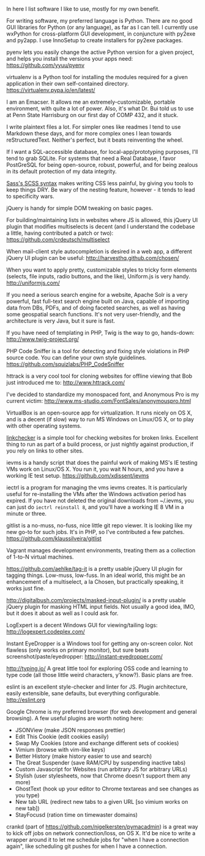 In here I list software I like to use, mostly for my own benefit.


For writing software, my preferred language is Python. There are no good GUI
libraries for Python (or any language), as far as I can tell. I currently use
wxPython for cross-platform GUI development, in conjuncture with py2exe and
py2app. I use InnoSetup to create installers for py2exe packages.


pyenv lets you easily change the active Python version for a given project, and
helps you install the versions your apps need:
https://github.com/yyuu/pyenv


virtualenv is a Python tool for installing the modules required for a given
application in their own self-contained directory.
https://virtualenv.pypa.io/en/latest/


I am an Emacser. It allows me an extremely-customizable, portable environment,
with quite a lot of power. Also, it's what Dr. Bui told us to use at Penn
State Harrisburg on our first day of COMP 432, and it stuck.


I write plaintext files a lot. For simpler ones like readmes I tend to use
Markdown these days, and for more complex ones I lean towards reStructuredText.
Neither's perfect, but it beats reinventing the wheel.


If I want a SQL-accessible database, for local-app/prototyping purposes, I'll
tend to grab SQLite. For systems that need a Real Database, I favor PostGreSQL
for being open-source, robust, powerful, and for being zealous in its default
protection of my data integrity.


[Sass's SCSS syntax](http://sass-lang.com/) makes writing CSS less painful, by
giving you tools to keep things DRY. Be wary of the nesting feature, however -
it tends to lead to specificity wars.


jQuery is handy for simple DOM tweaking on basic pages.


For building/maintaining lists in websites where JS is allowed, this jQuery UI
plugin that modifies multiselects is decent (and I understand the codebase a
little, having contributed a patch or two):
https://github.com/crdeutsch/multiselect


When mail-client style autocompletion is desired in a web app, a different
jQuery UI plugin can be useful:
http://harvesthq.github.com/chosen/


When you want to apply pretty, customizable styles to tricky form elements
(selects, file inputs, radio buttons, and the like), Uniform.js is very handy.
http://uniformjs.com/


If you need a serious search engine for a website, Apache Solr is a very
powerful, fast full-text search engine built on Java, capable of importing
data from DBs, PDFs, and of doing faceted searches, as well as having some
geospatial search functions. It's not very user-friendly, and the architecture
is very Java, but it sure is fast.


If you have need of templating in PHP, Twig is the way to go, hands-down:
http://www.twig-project.org/


PHP Code Sniffer is a tool for detecting and fixing style violations in PHP
source code. You can define your own style guidelines.
https://github.com/squizlabs/PHP_CodeSniffer


httrack is a very cool tool for cloning websites for offline viewing that Bob
just introduced me to: http://www.httrack.com/


I've decided to standardize my monospaced font, and Anonymous Pro is my
current victim: http://www.ms-studio.com/FontSales/anonymouspro.html


VirtualBox is an open-source app for virtualization. It runs nicely on OS X,
and is a decent (if slow) way to run MS Windows on Linux/OS X, or to play with
other operating systems.


[linkchecker](http://wummel.github.io/linkchecker/) is a simple tool for
checking websites for broken links. Excellent thing to run as part of a build
process, or just nightly against production, if you rely on links to other sites.


ievms is a handy script that does the painful work of making MS's IE testing
VMs work on Linux/OS X. You run it, you wait N hours, and you have a working
IE test setup. https://github.com/xdissent/ievms


iectrl is a program for managing the vms ievms creates. It is particularly
useful for re-installing the VMs after the Windows activation period has
expired. If you have not deleted the original downloads from ~/.ievms, you can
just do `iectrl reinstall 8`, and you'll have a working IE 8 VM in a minute or
three.


gitlist is a no-muss, no-fuss, nice little git repo viewer. It is looking like
my new go-to for such jobs. It's in PHP, so I've contributed a few patches.
https://github.com/klaussilveira/gitlist


Vagrant manages development environments, treating them as a collection of
1-to-N virtual machines.


https://github.com/aehlke/tag-it is a pretty usable jQuery UI plugin for
tagging things. Low-muss, low-fuss. In an ideal world, this might be an
enhancement of a multiselect, a la Chosen, but practically speaking, it works
just fine.


http://digitalbush.com/projects/masked-input-plugin/ is a pretty usable jQuery
plugin for masking HTML input fields. Not usually a good idea, IMO, but it
does it about as well as I could ask for.


LogExpert is a decent Windows GUI for viewing/tailing logs:
http://logexpert.codeplex.com/


Instant EyeDropper is a Windows tool for getting any on-screen color. Not
flawless (only works on primary monitor), but sure beats
screenshot/paste/eyedropper: http://instant-eyedropper.com/


http://typing.io/ A great little tool for exploring OSS code and learning to
type code (all those little weird characters, y'know?). Basic plans are free.


eslint is an excellent style-checker and linter for JS. Plugin architecture,
easily extensible, sane defaults, but everything configurable. http://eslint.org


Google Chrome is my preferred browser (for web development and general
browsing). A few useful plugins are worth noting here:
  * JSONView (make JSON responses prettier)
  * Edit This Cookie (edit cookies easily)
  * Swap My Cookies (store and exchange different sets of cookies)
  * Vimium (browse with vim-like keys)
  * Better History (make history easier to use and search)
  * The Great Suspender (save RAM/CPU by suspending inactive tabs)
  * Custom Javascript for Websites (run arbitrary JS for arbitrary URLs)
  * Stylish (user stylesheets, now that Chrome doesn't support them any more)
  * GhostText (hook up your editor to Chrome textareas and see changes as you type)
  * New tab URL (redirect new tabs to a given URL [so vimium works on new tab])
  * StayFocusd (ration time on timewaster domains)


crankd (part of https://github.com/nigelkersten/pymacadmin) is a great way to
kick off jobs on network connection/loss, on OS X. It'd be nice to write a
wrapper around it to let me schedule jobs for "when I have a connection again",
like scheduling git pushes for when I have a connection.
